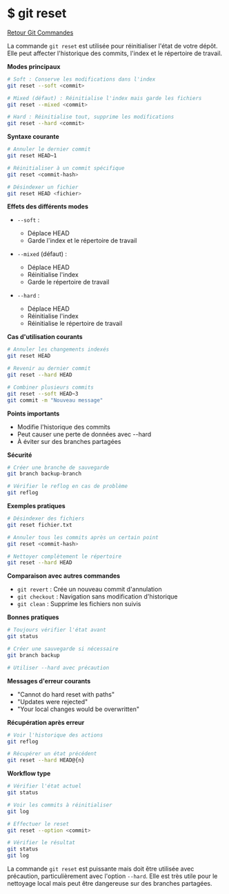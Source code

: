 # $ git reset

[Retour Git Commandes](./git_commandes.md)

La commande `git reset` est utilisée pour réinitialiser l'état de votre dépôt. Elle peut affecter l'historique des commits, l'index et le répertoire de travail. 

**Modes principaux** 

```bash
# Soft : Conserve les modifications dans l'index
git reset --soft <commit>

# Mixed (défaut) : Réinitialise l'index mais garde les fichiers
git reset --mixed <commit>

# Hard : Réinitialise tout, supprime les modifications
git reset --hard <commit>
```

**Syntaxe courante** 

```bash
# Annuler le dernier commit
git reset HEAD~1

# Réinitialiser à un commit spécifique
git reset <commit-hash>

# Désindexer un fichier
git reset HEAD <fichier>
```

**Effets des différents modes** 

- `--soft` : 
  * Déplace HEAD
  * Garde l'index et le répertoire de travail

- `--mixed` (défaut) :
  * Déplace HEAD
  * Réinitialise l'index
  * Garde le répertoire de travail

- `--hard` :
  * Déplace HEAD
  * Réinitialise l'index
  * Réinitialise le répertoire de travail

**Cas d'utilisation courants** 

```bash
# Annuler les changements indexés
git reset HEAD

# Revenir au dernier commit
git reset --hard HEAD

# Combiner plusieurs commits
git reset --soft HEAD~3
git commit -m "Nouveau message"
```

**Points importants** 

- Modifie l'historique des commits
- Peut causer une perte de données avec --hard
- À éviter sur des branches partagées

**Sécurité** 

```bash
# Créer une branche de sauvegarde
git branch backup-branch

# Vérifier le reflog en cas de problème
git reflog
```

**Exemples pratiques** 

```bash
# Désindexer des fichiers
git reset fichier.txt

# Annuler tous les commits après un certain point
git reset <commit-hash>

# Nettoyer complètement le répertoire
git reset --hard HEAD
```

**Comparaison avec autres commandes** 

- `git revert` : Crée un nouveau commit d'annulation
- `git checkout` : Navigation sans modification d'historique
- `git clean` : Supprime les fichiers non suivis

**Bonnes pratiques** 

```bash
# Toujours vérifier l'état avant
git status

# Créer une sauvegarde si nécessaire
git branch backup

# Utiliser --hard avec précaution
```

**Messages d'erreur courants** 

- "Cannot do hard reset with paths"
- "Updates were rejected"
- "Your local changes would be overwritten"

**Récupération après erreur** 

```bash
# Voir l'historique des actions
git reflog

# Récupérer un état précédent
git reset --hard HEAD@{n}
```

**Workflow type** 
```bash
# Vérifier l'état actuel
git status

# Voir les commits à réinitialiser
git log

# Effectuer le reset
git reset --option <commit>

# Vérifier le résultat
git status
git log
```

La commande `git reset` est puissante mais doit être utilisée avec précaution, particulièrement avec l'option `--hard`. Elle est très utile pour le nettoyage local mais peut être dangereuse sur des branches partagées.